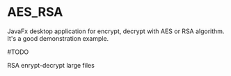 # AES_RSA

JavaFx desktop application for encrypt, decrypt with AES or RSA algorithm.
It's a good demonstration example.

#TODO

RSA enrypt-decrypt large files
